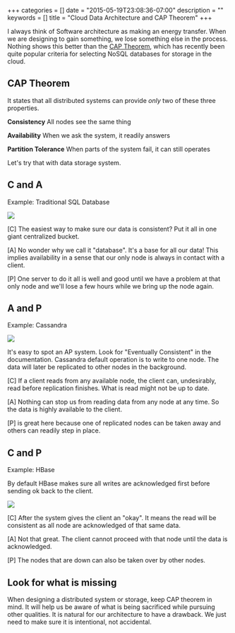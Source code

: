 +++
categories = []
date = "2015-05-19T23:08:36-07:00"
description = ""
keywords = []
title = "Cloud Data Architecture and CAP Theorem"
+++

I always think of Software architecture as making an energy transfer. When we are designing to gain something, we lose something else in the process. Nothing shows this better than the [CAP Theorem](http://en.wikipedia.org/wiki/CAP_theorem), which has recently been quite popular criteria for selecting NoSQL databases for storage in the cloud.
<!--more-->

## CAP Theorem

It states that all distributed systems can provide _only_ two of these three properties.

__Consistency__ All nodes see the same thing

__Availability__ When we ask the system, it readily answers

__Partition Tolerance__ When parts of the system fail, it can still operates

Let's try that with data storage system.

## C and A
Example: Traditional SQL Database

![](/images/2015/database.png)

[C] The easiest way to make sure our data is consistent? Put it all in one giant centralized bucket.

[A] No wonder why we call it "database". It's a base for all our data! This implies availability in a sense that our only node is always in contact with a client.

[P] One server to do it all is well and good until we have a problem at that only node and we'll lose a few hours while we bring up the node again.

## A and P
Example: Cassandra

![](/images/2015/ap.png)

It's easy to spot an AP system. Look for "Eventually Consistent" in the documentation. Cassandra default operation is to write to one node. The data will later be replicated to other nodes in the background.

[C] If a client reads from any available node, the client can, undesirably, read before replication finishes. What is read might not be up to date.

[A] Nothing can stop us from reading data from any node at any time. So the data is highly available to the client.

[P] is great here because one of replicated nodes can be taken away and others can readily step in place.

## C and P
Example: HBase

By default HBase makes sure all writes are acknowledged first before sending ok back to the client.

![](/images/2015/cp.png)

[C] After the system gives the client an "okay". It means the read will be consistent as all node are acknowledged of that same data.

[A] Not that great. The client cannot proceed with that node until the data is acknowledged.

[P] The nodes that are down can also be taken over by other nodes.

## Look for what is missing
When designing a distributed system or storage, keep CAP theorem in mind. It will help us be aware of what is being sacrificed while pursuing other qualities. It is natural for our architecture to have a drawback. We just need to make sure it is intentional, not accidental.
